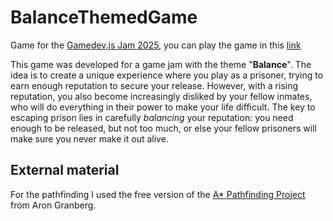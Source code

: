 # BalanceThemedGame
 Game for the [Gamedev.js Jam 2025](https://itch.io/jam/gamedevjs-2025), you can play the game in this [link](https://fautos.itch.io/)

This game was developed for a game jam with the theme "**Balance**". The idea is to create a unique experience where you play as a prisoner, trying to earn enough reputation to secure your release. However, with a rising reputation, you also become increasingly disliked by your fellow inmates, who will do everything in their power to make your life difficult. The key to escaping prison lies in carefully _balancing_ your reputation: you need enough to be released, but not too much, or else your fellow prisoners will make sure you never make it out alive.

## External material

For the pathfinding I used the free version of the [A* Pathfinding Project](https://www.arongranberg.com/astar/download) from Aron Granberg.
